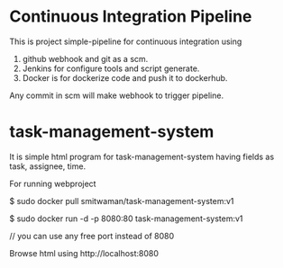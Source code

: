 # Continuous Integration Pipeline 
 This is project simple-pipeline for continuous integration using 
 1. github webhook and git as a scm.
 2. Jenkins for configure tools and script generate.
 3. Docker is for dockerize code and push it to dockerhub.

Any commit in scm will make webhook to trigger pipeline.




# task-management-system
It is simple html program for task-management-system having fields as task, assignee, time.

For running webproject

$ sudo docker pull smitwaman/task-management-system:v1

$ sudo docker run -d -p 8080:80 task-management-system:v1         

// you can use any free port instead of 8080

Browse html using http://localhost:8080



